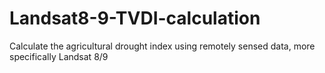 # Landsat8-9-TVDI-calculation
Calculate the agricultural drought index using remotely sensed data, more specifically Landsat 8/9
